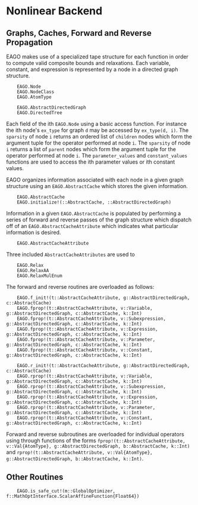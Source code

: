 # Nonlinear Backend

## Graphs, Caches, Forward and Reverse Propagation

EAGO makes use of a specialized tape structure for each function in order to compute valid composite bounds and relaxations. Each variable, constant, and expression is represented by a node in a directed graph structure. 

```@docs
    EAGO.Node
    EAGO.NodeClass
    EAGO.AtomType
```

```@docs
    EAGO.AbstractDirectedGraph
    EAGO.DirectedTree
```

Each field of the ith `EAGO.Node` using a basic access function. For instance the ith node's `ex_type` for graph `d` may be accessed by `ex_type(d, i)`. The `sparsity` of node `i` returns an ordered list of `children` nodes which form the argument tuple for the operator performed at node `i`. The `sparsity` of node `i` returns a list of `parent` nodes which form the argument tuple for the operator performed at node `i`. The `parameter_values` and `constant_values` functions are used to access the ith parameter values or ith constant values.

EAGO organizes information associated with each node in a given graph structure using an `EAGO.AbstractCache` which stores the given information.

```@docs
    EAGO.AbstractCache
    EAGO.initialize!(::AbstractCache, ::AbstractDirectedGraph)
```

Information in a given `EAGO.AbstractCache` is populated by performing a series of forward and reverse passes of the graph structure which dispatch off of an `EAGO.AbstractCacheAttribute` which indicates what particular information is desired.

```@docs
    EAGO.AbstractCacheAttribute
```
Three included `AbstractCacheAttributes` are used to 

```@docs
    EAGO.Relax
    EAGO.RelaxAA
    EAGO.RelaxMulEnum
```

The forward and reverse routines are overloaded as follows:

```@docs
    EAGO.f_init!(t::AbstractCacheAttribute, g::AbstractDirectedGraph, c::AbstractCache)
    EAGO.fprop!(t::AbstractCacheAttribute, v::Variable, g::AbstractDirectedGraph, c::AbstractCache, k::Int)
    EAGO.fprop!(t::AbstractCacheAttribute, v::Subexpression, g::AbstractDirectedGraph, c::AbstractCache, k::Int)
    EAGO.fprop!(t::AbstractCacheAttribute, v::Expression, g::AbstractDirectedGraph, c::AbstractCache, k::Int)
    EAGO.fprop!(t::AbstractCacheAttribute, v::Parameter, g::AbstractDirectedGraph, c::AbstractCache, k::Int)
    EAGO.fprop!(t::AbstractCacheAttribute, v::Constant, g::AbstractDirectedGraph, c::AbstractCache, k::Int)
```

```@docs
    EAGO.r_init!(t::AbstractCacheAttribute, g::AbstractDirectedGraph, c::AbstractCache)
    EAGO.rprop!(t::AbstractCacheAttribute, v::Variable, g::AbstractDirectedGraph, c::AbstractCache, k::Int)
    EAGO.rprop!(t::AbstractCacheAttribute, v::Subexpression, g::AbstractDirectedGraph, c::AbstractCache, k::Int)
    EAGO.rprop!(t::AbstractCacheAttribute, v::Expression, g::AbstractDirectedGraph, c::AbstractCache, k::Int)
    EAGO.rprop!(t::AbstractCacheAttribute, v::Parameter, g::AbstractDirectedGraph, c::AbstractCache, k::Int)
    EAGO.rprop!(t::AbstractCacheAttribute, v::Constant, g::AbstractDirectedGraph, c::AbstractCache, k::Int)
```

Forward and reverse subroutines are overloaded for individual operators using through functions of the forms  `fprop!(t::AbstractCacheAttribute, v::Val{AtomType}, g::AbstractDirectedGraph, b::AbstractCache, k::Int)` and `rprop!(t::AbstractCacheAttribute, v::Val{AtomType}, g::AbstractDirectedGraph, b::AbstractCache, k::Int)`. 

## Other Routines

```@docs
    EAGO.is_safe_cut!(m::GlobalOptimizer, f::MathOptInterface.ScalarAffineFunction{Float64}) 
```
